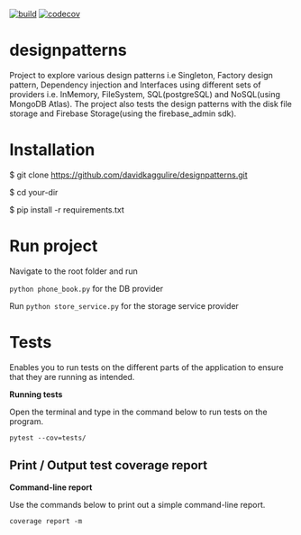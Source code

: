 [![build](https://github.com/davidkaggulire/designpatterns/actions/workflows/main.yml/badge.svg)](https://github.com/davidkaggulire/designpatterns/actions/workflows/main.yml)
[![codecov](https://codecov.io/gh/davidkaggulire/designpatterns/branch/main/graph/badge.svg?token=2O2F4RR1LD)](https://codecov.io/gh/davidkaggulire/designpatterns)

# designpatterns
Project to explore various design patterns i.e Singleton, Factory design pattern, Dependency injection and Interfaces using different sets of providers i.e. InMemory, FileSystem, SQL(postgreSQL) and NoSQL(using MongoDB Atlas).
The project also tests the design patterns with the disk file storage and Firebase Storage(using the firebase_admin sdk).

# Installation
$ git clone https://github.com/davidkaggulire/designpatterns.git

$ cd your-dir

$ pip install -r requirements.txt

# Run project
Navigate to the root folder and run 

`python phone_book.py` for the DB provider 

Run `python store_service.py` for the storage service provider

# Tests
Enables you to run tests on the different parts of the application to ensure that they are running as intended.

**Running tests**

Open the terminal and type in the command below to run tests on the program.

`pytest --cov=tests/`

## Print / Output test coverage report

**Command-line report**

Use the commands below to print out a simple command-line report.

`coverage report -m`


